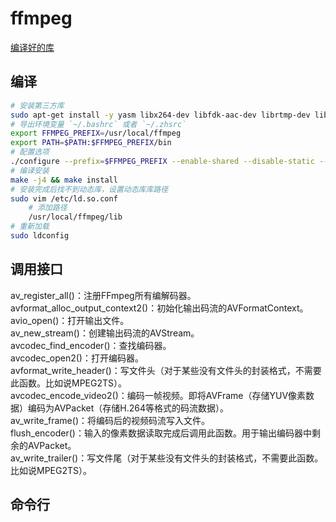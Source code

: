 # ffmpeg

[编译好的库](https://ffmpeg.zeranoe.com/builds/)

## 编译

```sh
# 安装第三方库
sudo apt-get install -y yasm libx264-dev libfdk-aac-dev librtmp-dev libssl-dev
# 导出环境变量 `~/.bashrc` 或者 `~/.zhsrc`
export FFMPEG_PREFIX=/usr/local/ffmpeg
export PATH=$PATH:$FFMPEG_PREFIX/bin
# 配置选项
./configure --prefix=$FFMPEG_PREFIX --enable-shared --disable-static --enable-libx264 --enable-gpl --enable-librtmp --enable-openssl --enable-libfdk-aac --enable-nonfree
# 编译安装
make -j4 && make install
# 安装完成后找不到动态库，设置动态库库路径
sudo vim /etc/ld.so.conf
    # 添加路径
    /usr/local/ffmpeg/lib
# 重新加载
sudo ldconfig
```

## 调用接口

av_register_all()：注册FFmpeg所有编解码器。  
avformat_alloc_output_context2()：初始化输出码流的AVFormatContext。  
avio_open()：打开输出文件。  
av_new_stream()：创建输出码流的AVStream。  
avcodec_find_encoder()：查找编码器。  
avcodec_open2()：打开编码器。  
avformat_write_header()：写文件头（对于某些没有文件头的封装格式，不需要此函数。比如说MPEG2TS）。  
avcodec_encode_video2()：编码一帧视频。即将AVFrame（存储YUV像素数据）编码为AVPacket（存储H.264等格式的码流数据）。  
av_write_frame()：将编码后的视频码流写入文件。  
flush_encoder()：输入的像素数据读取完成后调用此函数。用于输出编码器中剩余的AVPacket。  
av_write_trailer()：写文件尾（对于某些没有文件头的封装格式，不需要此函数。比如说MPEG2TS）。

## 命令行
